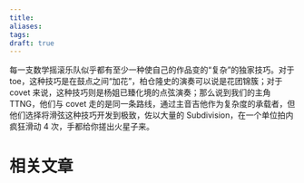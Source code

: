 ```yaml
---
title: 
aliases: 
tags: 
draft: true
---
```


每一支数学摇滚乐队似乎都有至少一种使自己的作品变的“复杂”的独家技巧。对于 toe，这种技巧是在鼓点之间“加花”，柏仓隆史的演奏可以说是花团锦簇；对于 covet 来说，这种技巧则是杨姐已臻化境的点弦演奏；那么说到我们的主角 TTNG，他们与 covet 走的是同一条路线，通过主音吉他作为复杂度的承载者，但他们选择将滑弦这种技巧开发到极致，佐以大量的 Subdivision，在一个单位拍内疯狂滑动 4 次，手都给你搓出火星子来。

# 相关文章

